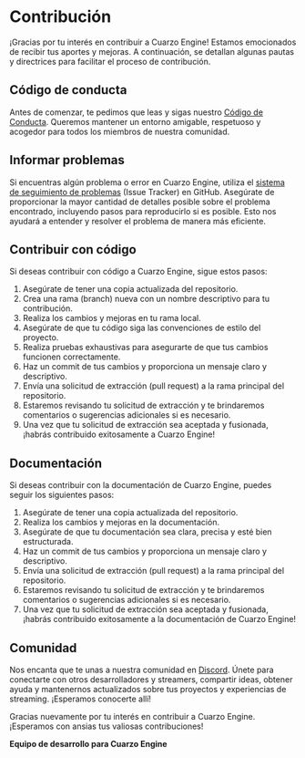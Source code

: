# Contribución

¡Gracias por tu interés en contribuir a Cuarzo Engine! Estamos emocionados de recibir tus aportes y mejoras. A continuación, se detallan algunas pautas y directrices para facilitar el proceso de contribución.

## Código de conducta

Antes de comenzar, te pedimos que leas y sigas nuestro [Código de Conducta](CODE_OF_CONDUCT_ES.md). Queremos mantener un entorno amigable, respetuoso y acogedor para todos los miembros de nuestra comunidad.

## Informar problemas

Si encuentras algún problema o error en Cuarzo Engine, utiliza el [sistema de seguimiento de problemas](https://github.com/gabriedev/cuarzo/issues) (Issue Tracker) en GitHub. Asegúrate de proporcionar la mayor cantidad de detalles posible sobre el problema encontrado, incluyendo pasos para reproducirlo si es posible. Esto nos ayudará a entender y resolver el problema de manera más eficiente.

## Contribuir con código

Si deseas contribuir con código a Cuarzo Engine, sigue estos pasos:

1. Asegúrate de tener una copia actualizada del repositorio.
2. Crea una rama (branch) nueva con un nombre descriptivo para tu contribución.
3. Realiza los cambios y mejoras en tu rama local.
4. Asegúrate de que tu código siga las convenciones de estilo del proyecto.
5. Realiza pruebas exhaustivas para asegurarte de que tus cambios funcionen correctamente.
6. Haz un commit de tus cambios y proporciona un mensaje claro y descriptivo.
7. Envía una solicitud de extracción (pull request) a la rama principal del repositorio.
8. Estaremos revisando tu solicitud de extracción y te brindaremos comentarios o sugerencias adicionales si es necesario.
9. Una vez que tu solicitud de extracción sea aceptada y fusionada, ¡habrás contribuido exitosamente a Cuarzo Engine!

## Documentación

Si deseas contribuir con la documentación de Cuarzo Engine, puedes seguir los siguientes pasos:

1. Asegúrate de tener una copia actualizada del repositorio.
2. Realiza los cambios y mejoras en la documentación.
3. Asegúrate de que tu documentación sea clara, precisa y esté bien estructurada.
4. Haz un commit de tus cambios y proporciona un mensaje claro y descriptivo.
5. Envía una solicitud de extracción (pull request) a la rama principal del repositorio.
6. Estaremos revisando tu solicitud de extracción y te brindaremos comentarios o sugerencias adicionales si es necesario.
7. Una vez que tu solicitud de extracción sea aceptada y fusionada, ¡habrás contribuido exitosamente a la documentación de Cuarzo Engine!

## Comunidad

Nos encanta que te unas a nuestra comunidad en [Discord](https://discord.gg/cuarzo). Únete para conectarte con otros desarrolladores y streamers, compartir ideas, obtener ayuda y mantenernos actualizados sobre tus proyectos y experiencias de streaming. ¡Esperamos conocerte allí!

Gracias nuevamente por tu interés en contribuir a Cuarzo Engine. ¡Esperamos con ansias tus valiosas contribuciones!

**Equipo de desarrollo para Cuarzo Engine**
